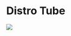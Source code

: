 # Distro Tube

![](https://external-content.duckduckgo.com/iu/?u=https%3A%2F%2Ftse3.mm.bing.net%2Fth%3Fid%3DOIP.JoB0iigFSMtpAW5qs6xD3QHaEK%26pid%3DApi&f=1)
